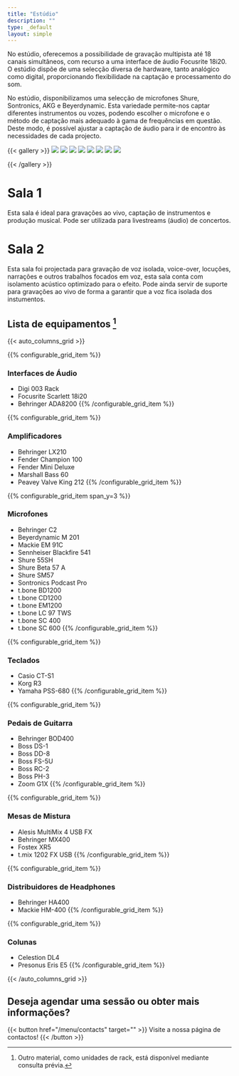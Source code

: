 ```yaml
---
title: "Estúdio"
description: ""
type: _default
layout: simple
---
```


No estúdio, oferecemos a possibilidade de gravação multipista até 18 canais simultâneos, com recurso a uma interface de áudio Focusrite 18i20.
O estúdio dispõe de uma selecção diversa de hardware, tanto analógico como digital, proporcionando flexibilidade na captação e processamento do som.

No estúdio, disponibilizamos uma selecção de microfones Shure, Sontronics, AKG e Beyerdynamic. Esta variedade permite-nos captar diferentes instrumentos ou vozes, podendo escolher o microfone e o método de captação mais adequado à gama de frequências em questão. Deste modo, é possível ajustar a captação de áudio para ir de encontro às necessidades de cada projecto.



{{< gallery >}}
  <img src="/photos/amps.webp" class="grid-w33" />
  <img src="/photos/drums.webp" class="grid-w33" />
   <img src="/photos/bass.webp" class="grid-w33" />
  <img src="/photos/snare_sm57.webp" class="grid-w33" />
  <img src="/photos/synth.webp" class="grid-w33" />
  <img src="/photos/behringer.jpg" class="grid-w33" />
  <img src="/photos/yamaha.jpg" class="grid-w33" />
  <img src="/photos/sala2.webp" class="grid-w33" />

{{< /gallery >}}

# Sala 1


Esta sala é ideal para gravações ao vivo, captação de instrumentos e produção musical. Pode ser utilizada para livestreams (áudio) de concertos.

# Sala 2

Esta sala foi projectada para gravação de voz isolada, voice-over, locuções, narrações e outros trabalhos focados em voz, esta sala conta com isolamento acústico optimizado para o efeito. Pode ainda servir de suporte para gravações ao vivo de forma a garantir que a voz fica isolada dos instumentos.


## Lista de equipamentos [^1]

{{< auto_columns_grid >}}

{{% configurable_grid_item %}}
### Interfaces de Áudio 

* Digi 003 Rack
* Focusrite Scarlett 18i20
* Behringer ADA8200
{{% /configurable_grid_item %}}

{{% configurable_grid_item %}}
### Amplificadores

* Behringer LX210
* Fender Champion 100
* Fender Mini Deluxe
* Marshall Bass 60
* Peavey Valve King 212
{{% /configurable_grid_item %}}

{{% configurable_grid_item span_y=3 %}}
### Microfones

* Behringer C2
* Beyerdynamic M 201
* Mackie EM 91C
* Sennheiser Blackfire 541
* Shure 55SH
* Shure Beta 57 A
* Shure SM57
* Sontronics Podcast Pro
* t.bone BD1200
* t.bone CD1200
* t.bone EM1200
* t.bone LC 97 TWS
* t.bone SC 400
* t.bone SC 600
{{% /configurable_grid_item %}}

{{% configurable_grid_item %}}
### Teclados

* Casio CT-S1
* Korg R3
* Yamaha PSS-680
{{% /configurable_grid_item %}}

{{% configurable_grid_item %}}
### Pedais de Guitarra

* Behringer BOD400
* Boss DS-1
* Boss DD-8
* Boss FS-5U
* Boss RC-2
* Boss PH-3
* Zoom G1X
{{% /configurable_grid_item %}}

{{% configurable_grid_item %}}
### Mesas de Mistura

* Alesis MultiMix 4 USB FX
* Behringer MX400
* Fostex XR5
* t.mix 1202 FX USB
{{% /configurable_grid_item %}}


{{% configurable_grid_item %}}
### Distribuidores de Headphones

* Behringer HA400
* Mackie HM-400
{{% /configurable_grid_item %}}

{{% configurable_grid_item %}}
### Colunas

* Celestion DL4
* Presonus Eris E5
{{% /configurable_grid_item %}}


{{< /auto_columns_grid >}}

[^1]: Outro material, como unidades de rack, está disponível mediante consulta prévia.

## Deseja agendar uma sessão ou obter mais informações?

{{< button href="/menu/contacts" target="" >}}
Visite a nossa página de contactos!
{{< /button >}}

